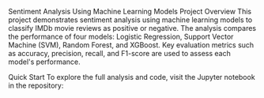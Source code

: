 Sentiment Analysis Using Machine Learning Models
Project Overview
This project demonstrates sentiment analysis using machine learning models to classify IMDb movie reviews as positive or negative. The analysis compares the performance of four models: Logistic Regression, Support Vector Machine (SVM), Random Forest, and XGBoost. Key evaluation metrics such as accuracy, precision, recall, and F1-score are used to assess each model's performance.

Quick Start
To explore the full analysis and code, visit the Jupyter notebook in the repository:

